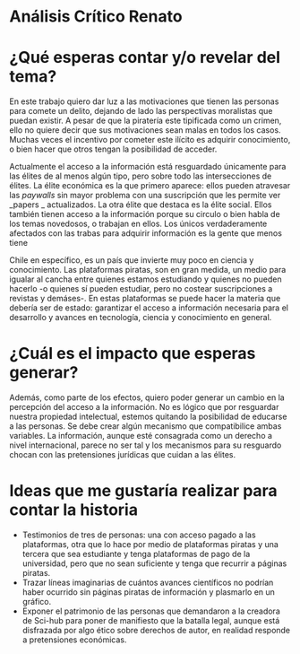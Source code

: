 # Análisis Crítico Renato 
# ¿Qué esperas contar y/o revelar del tema?
En este trabajo quiero dar luz a las motivaciones que tienen las personas para comete un delito, dejando de lado las perspectivas moralistas que puedan existir. A pesar de que la piratería este tipificada como un crimen, ello no quiere decir que sus motivaciones sean malas en todos los casos. Muchas veces el incentivo por cometer este ilícito es adquirir conocimiento, o bien hacer que otros tengan la posibilidad de acceder. 

Actualmente el acceso a la información está resguardado únicamente para las élites de al menos algún tipo, pero sobre todo las intersecciones de élites. La élite económica es la que primero aparece: ellos pueden atravesar las _paywalls_ sin mayor problema con una suscripción que les permite ver _papers _ actualizados. La otra élite que destaca es la élite social. Ellos también tienen acceso a la información porque su circulo o bien habla de los temas novedosos, o trabajan en ellos. Los únicos verdaderamente afectados con las trabas para adquirir información es la gente que menos tiene

Chile en específico, es un país que invierte muy poco en ciencia y conocimiento. Las plataformas piratas, son en gran medida, un medio para igualar al cancha entre quienes estamos estudiando y quienes no pueden hacerlo -o quienes sí pueden estudiar, pero no costear suscripciones a revistas y demáses-. En estas plataformas se puede hacer la materia que debería ser de estado: garantizar el acceso a información necesaria para el desarrollo y avances en tecnología, ciencia y conocimiento en general.

# ¿Cuál es el impacto que esperas generar?
Además, como parte de los efectos, quiero poder generar un cambio en la percepción del acceso a la información. No es lógico que por resguardar nuestra propiedad intelectual, estemos quitando la posibilidad de educarse a las personas. Se debe crear algún mecanismo que compatibilice ambas variables. La información, aunque esté consagrada como un derecho a nivel internacional, parece no ser tal y los mecanismos para su resguardo chocan con las pretensiones jurídicas que cuidan a las élites.


# Ideas que me gustaría realizar para contar la historia 
- Testimonios de tres de personas: una con acceso pagado a las plataformas, otra que lo hace por medio de plataformas piratas y una tercera que sea estudiante y tenga plataformas de pago de la universidad, pero que no sean suficiente y tenga que recurrir a páginas piratas. 
- Trazar líneas imaginarias de cuántos avances científicos no podrían haber ocurrido sin páginas piratas de información y plasmarlo en un gráfico.
- Exponer el patrimonio de las personas que demandaron a la creadora de Sci-hub para poner de manifiesto que la batalla legal, aunque está disfrazada por algo ético sobre derechos de autor, en realidad responde a pretensiones económicas.


